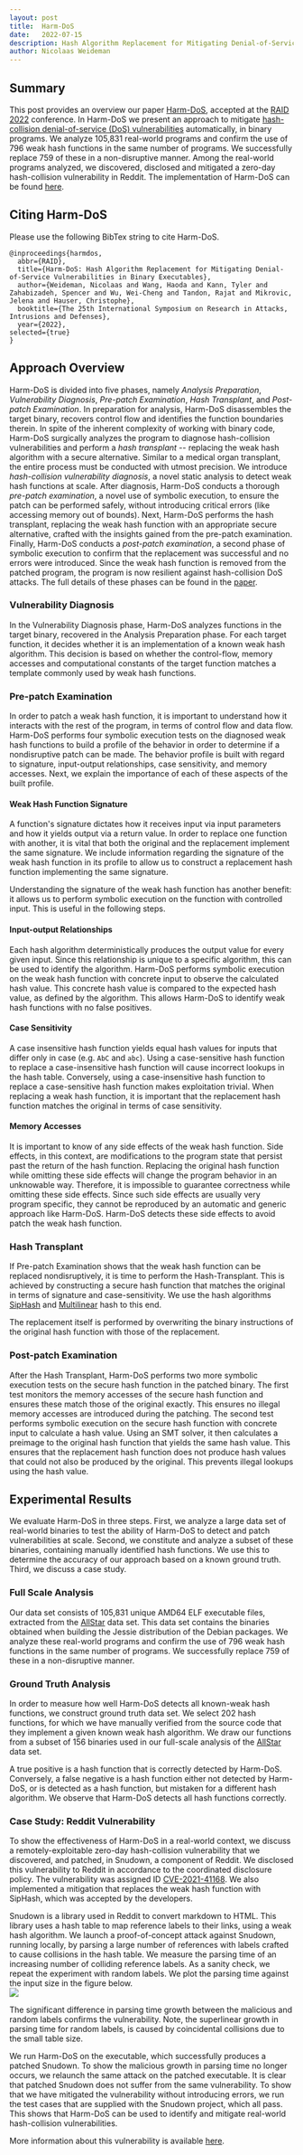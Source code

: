 ```yaml
---
layout: post
title:  Harm-DoS
date:   2022-07-15
description: Hash Algorithm Replacement for Mitigating Denial-of-Service Vulnerabilities in Binary Executables
author: Nicolaas Weideman
---
```


## Summary
This post provides an overview our paper <a href="{{ site.baseurl }}/assets/pdf/2022_RAID_Harm_DoS_prepublication.pdf">Harm-DoS</a>, accepted at the [RAID 2022](https://raid2022.cs.ucy.ac.cy/index.html) conference.
In Harm-DoS we present an approach to mitigate [hash-collision denial-of-service (DoS) vulnerabilities](https://en.wikipedia.org/wiki/Collision_attack#Hash_flooding) automatically, in binary programs.
We analyze 105,831 real-world programs and confirm the use of 796 weak hash functions in the same number of programs.
We successfully replace 759 of these in a non-disruptive manner.
Among the real-world programs analyzed, we discovered, disclosed and mitigated a zero-day hash-collision vulnerability in Reddit.
The implementation of Harm-DoS can be found [here](https://github.com/usc-isi-bass/hashdos_vulnerability_detection).

## Citing Harm-DoS
Please use the following BibTex string to cite Harm-DoS.
```
@inproceedings{harmdos,
  abbr={RAID},
  title={Harm-DoS: Hash Algorithm Replacement for Mitigating Denial-of-Service Vulnerabilities in Binary Executables},
  author={Weideman, Nicolaas and Wang, Haoda and Kann, Tyler and Zahabizadeh, Spencer and Wu, Wei-Cheng and Tandon, Rajat and Mikrovic, Jelena and Hauser, Christophe},
  booktitle={The 25th International Symposium on Research in Attacks, Intrusions and Defenses},
  year={2022},
selected={true}
}
```


## Approach Overview
Harm-DoS is divided into five phases, namely *Analysis Preparation*, *Vulnerability Diagnosis*, *Pre-patch Examination*, *Hash Transplant*, and *Post-patch Examination*.
In preparation for analysis, Harm-DoS disassembles the target binary, recovers control flow and identifies the function boundaries therein.
In spite of the inherent complexity of working with binary code, Harm-DoS surgically analyzes the program to diagnose hash-collision vulnerabilities and perform a *hash transplant* -- replacing the weak hash algorithm with a secure alternative.
Similar to a medical organ transplant, the entire process must be conducted with utmost precision.
We introduce *hash-collision vulnerability diagnosis*, a novel static analysis to detect weak hash functions at scale.
After diagnosis, Harm-DoS conducts a thorough *pre-patch examination*, a novel use of symbolic execution, to ensure the patch can be performed safely, without introducing critical errors (like accessing memory out of bounds).
Next, Harm-DoS performs the hash transplant, replacing the weak hash function with an appropriate secure alternative, crafted with the insights gained from the pre-patch examination. 
Finally, Harm-DoS conducts a *post-patch examination*, a second phase of symbolic execution to confirm that the replacement was successful and no errors were introduced.
Since the weak hash function is removed from the patched program, the program is now resilient against hash-collision DoS attacks.
The full details of these phases can be found in the <a href="{{ site.baseurl }}/assets/pdf/2022_RAID_Harm_DoS_prepublication.pdf">paper</a>.

### Vulnerability Diagnosis
In the Vulnerability Diagnosis phase, Harm-DoS analyzes functions in the target binary, recovered in the Analysis Preparation phase.
For each target function, it decides whether it is an implementation of a known weak hash algorithm.
This decision is based on whether the control-flow, memory accesses and computational constants of the target function matches a template commonly used by weak hash functions.

### Pre-patch Examination
In order to patch a weak hash function, it is important to understand how it interacts with the rest of the program, in terms of control flow and data flow.
Harm-DoS performs four symbolic execution tests on the diagnosed weak hash functions to build a profile of the behavior in order to determine if a nondisruptive patch can be made.
The behavior profile is built with regard to signature, input-output relationships, case sensitivity, and memory accesses.
Next, we explain the importance of each of these aspects of the built profile.

#### Weak Hash Function Signature
A function's signature dictates how it receives input via input parameters and how it yields output via a return value.
In order to replace one function with another, it is vital that both the original and the replacement implement the same signature.
We include information regarding the signature of the weak hash function in its profile to allow us to construct a replacement hash function implementing the same signature.

Understanding the signature of the weak hash function has another benefit: it allows us to perform symbolic execution on the function with controlled input.
This is useful in the following steps. 

#### Input-output Relationships
Each hash algorithm deterministically produces the output value for every given input.
Since this relationship is unique to a specific algorithm, this can be used to identify the algorithm. 
Harm-DoS performs symbolic execution on the weak hash function with concrete input to observe the calculated hash value.
This concrete hash value is compared to the expected hash value, as defined by the algorithm.
This allows Harm-DoS to identify weak hash functions with no false positives.

#### Case Sensitivity
A case insensitive hash function yields equal hash values for inputs that differ only in case (e.g. `AbC` and `abc`).
Using a case-sensitive hash function to replace a case-insensitive hash function will cause incorrect lookups in the hash table.
Conversely, using a case-insensitive hash function to replace a case-sensitive hash function makes exploitation trivial.
When replacing a weak hash function, it is important that the replacement hash function matches the original in terms of case sensitivity.


#### Memory Accesses
It is important to know of any side effects of the weak hash function.
Side effects, in this context, are modifications to the program state that persist past the return of the hash function.
Replacing the original hash function while omitting these side effects will change the program behavior in an unknowable way.
Therefore, it is impossible to guarantee correctness while omitting these side effects.
Since such side effects are usually very program specific, they cannot be reproduced by an automatic and generic approach like Harm-DoS.
Harm-DoS detects these side effects to avoid patch the weak hash function.


### Hash Transplant
If Pre-patch Examination shows that the weak hash function can be replaced nondisruptively, it is time to perform the Hash-Transplant.
This is achieved by constructing a secure hash function that matches the original in terms of signature and case-sensitivity.
We use the hash algorithms [SipHash](https://en.wikipedia.org/wiki/SipHash) and [Multilinear](https://arxiv.org/pdf/1202.4961.pdf) hash to this end.

The replacement itself is performed by overwriting the binary instructions of the original hash function with those of the replacement.


### Post-patch Examination
After the Hash Transplant, Harm-DoS performs two more symbolic execution tests on the secure hash function in the patched binary.
The first test monitors the memory accesses of the secure hash function and ensures these match those of the original exactly.
This ensures no illegal memory accesses are introduced during the patching.
The second test performs symbolic execution on the secure hash function with concrete input to calculate a hash value.
Using an SMT solver, it then calculates a preimage to the original hash function that yields the same hash value.
This ensures that the replacement hash function does not produce hash values that could not also be produced by the original.
This prevents illegal lookups using the hash value.

## Experimental Results
We evaluate Harm-DoS in three steps.
First, we analyze a large data set of real-world binaries to test the ability of Harm-DoS to detect and patch vulnerabilities at scale.
Second, we constitute and analyze a subset of these binaries, containing manually identified hash functions.
We use this to determine the accuracy of our approach based on a known ground truth.
Third, we discuss a case study.

### Full Scale Analysis
Our data set consists of 105,831 unique AMD64 ELF executable files, extracted from the [AllStar](https://allstar.jhuapl.edu/) data set.
This data set contains the binaries obtained when building the Jessie distribution of the Debian packages.
We analyze these real-world programs and confirm the use of 796 weak hash functions in the same number of programs.
We successfully replace 759 of these in a non-disruptive manner.

### Ground Truth Analysis
In order to measure how well Harm-DoS detects all known-weak hash functions, we construct ground truth data set.
We select 202 hash functions, for which we have manually verified from the source code that they implement a given known weak hash algorithm. 
We draw our functions from a subset of 156 binaries used in our full-scale analysis of the [AllStar](https://allstar.jhuapl.edu/) data set.

A true positive is a hash function that is correctly detected by Harm-DoS.
Conversely, a false negative is a hash function either not detected by Harm-DoS, or is detected as a hash function, but mistaken for a different hash algorithm.
We observe that Harm-DoS detects all hash functions correctly.


### Case Study: Reddit Vulnerability
To show the effectiveness of Harm-DoS in a real-world context, we discuss a remotely-exploitable zero-day hash-collision vulnerability that we discovered, and patched, in Snudown, a component of Reddit.
We disclosed this vulnerability to Reddit in accordance to the coordinated disclosure policy.
The vulnerability was assigned ID [CVE-2021-41168](https://nvd.nist.gov/vuln/detail/CVE-2021-41168).
We also implemented a mitigation that replaces the weak hash function with SipHash, which was accepted by the developers.

Snudown is a library used in Reddit to convert markdown to HTML.
This library uses a hash table to map reference labels to their links, using a weak hash algorithm.
We launch a proof-of-concept attack against Snudown, running locally, by parsing a large number of references with labels crafted to cause collisions in the hash table.
We measure the parsing time of an increasing number of colliding reference labels.
As a sanity check, we repeat the experiment with random labels.
We plot the parsing time against the input size in the figure below.
<br>
<img class="img-fluid rounded z-depth-1" src="{{ site.baseurl }}/assets/img/harmdos_snudown_graph.png">
<br>

The significant difference in parsing time growth between the malicious and random labels confirms the vulnerability.
Note, the superlinear growth in parsing time for random labels, is caused by coincidental collisions due to the small table size.

We run Harm-DoS on the executable, which successfully produces a patched Snudown.
To show the malicious growth in parsing time no longer occurs, we relaunch the same attack on the patched executable.
It is clear that patched Snudown does not suffer from the same vulnerability.
To show that we have mitigated the vulnerability without introducing errors, we run the test cases that are supplied with the Snudown project, which all pass.
This shows that Harm-DoS can be used to identify and mitigate real-world hash-collision vulnerabilities.

More information about this vulnerability is available [here](https://nicolaasweideman.github.io/2022/01/03/snudown-vulnerability).






